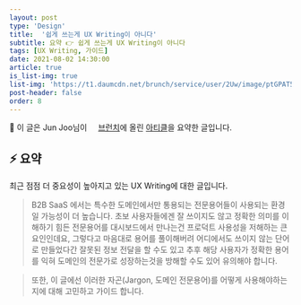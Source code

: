 ```yaml
---
layout: post
type: 'Design'
title:  '쉽게 쓰는게 UX Writing이 아니다'
subtitle: 요약 👉 쉽게 쓰는게 UX Writing이 아니다
tags: [UX Writing, 가이드]
date: 2021-08-02 14:30:00
article: true
is_list-img: true
list-img: 'https://t1.daumcdn.net/brunch/service/user/2Uw/image/ptGPAT50tzUWgCrL09N7trWUxJ8.jpg'
post-header: false
order: 8
---
```


<p class="text-gray">
 🔗 이 글은 Jun Joo님이 <a href='https://brunch.co.kr/@joojun/' target='blank' rel='nofollow' id='outlink1' onclick='clickedOutlink(outlink1)'><img src='https://www.google.com/s2/favicons?sz=64&domain=https://brunch.co.kr/' style='display:inline; height: 1em; position: relative; bottom: -2px; margin-right: 2px;'>브런치</a>에 올린 <a href='https://brunch.co.kr/@joojun/99' target='blank' rel='nofollow' id='outlink2' onclick='clickedOutlink(outlink2)'>아티클</a>을 요약한 글입니다.
</p>

## ⚡️ 요약

최근 점점 더 중요성이 높아지고 있는 UX Writing에 대한 글입니다.

> B2B SaaS 에서는 특수한 도메인에서만 통용되는 전문용어들이 사용되는 환경일 가능성이 더 높습니다. 초보 사용자들에겐 잘 쓰이지도 않고 정확한 의미를 이해하기 힘든 전문용어를 대시보드에서 만나는건 프로덕트 사용성을 저해하는 큰 요인인데요, 그렇다고 마음대로 용어를 풀이해버려 어디에서도 쓰이지 않는 단어로 만들었다간 잘못된 정보 전달을 할 수도 있고 추후 해당 사용자가 정확한 용어를 익혀 도메인의 전문가로 성장하는것을 방해할 수도 있어 유의해야 합니다.

> 또한, 이 글에선 이러한 자곤(Jargon, 도메인 전문용어)를 어떻게 사용해야하는지에 대해 고민하고 가이드 합니다.

